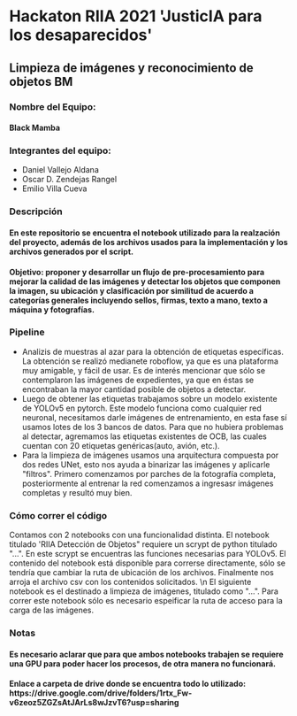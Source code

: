 <h1> Hackaton RIIA 2021 'JusticIA para los desaparecidos'</h1>

<h2>Limpieza de imágenes y reconocimiento de objetos BM </h2>
<h3>Nombre del Equipo:</h3>
<h4> Black Mamba </h4>
<h3>Integrantes del equipo:</h3>
<ul>
  <li> Daniel Vallejo Aldana </li>
  <li> Oscar D. Zendejas Rangel </li>
  <li> Emilio Villa Cueva </li>
</ul>
<h3> Descripción </h3>
<h4> En este repositorio se encuentra el notebook utilizado para la realzación del proyecto, además de los archivos usados para la implementación y los archivos generados por el script.</h4>
<h4>Objetivo: proponer y desarrollar un flujo de pre-procesamiento para mejorar la calidad de las imágenes y detectar los objetos que componen la imagen, su ubicación y clasificación por similitud de acuerdo a categorías generales incluyendo sellos, firmas, texto a mano, texto a máquina y fotografías.</h4>
<h3> Pipeline </h3>
<ul>
  <li> Analizis de muestras al azar para la obtención de etiquetas específicas. La obtención se realizó medianete roboflow, ya que es una plataforma muy amigable, y fácil de usar. Es de interés mencionar que sólo se contemplaron las imágenes de expedientes, ya que en éstas se encontraban la mayor cantidad posible de objetos a detectar. </li>
  <li> Luego de obtener las etiquetas trabajamos sobre un modelo existente de YOLOv5 en pytorch. Este modelo funciona como cualquier red neuronal, necesitamos darle imágenes de entrenamiento, en esta fase sí usamos lotes de los 3 bancos de datos. Para que no hubiera problemas al detectar, agremamos las etiquetas existentes de OCB, las cuales cuentan con 20 etiquetas genéricas(auto, avión, etc.). </li>
  <li> Para la limpieza de imágenes usamos una arquitectura compuesta por dos redes UNet, esto nos ayuda a binarizar las imágenes y aplicarle "filtros". Primero comenzamos por parches de la fotografía completa, posteriormente al entrenar la red comenzamos a ingresasr imágenes completas y resultó muy bien.</li> 
</ul>
<h3> Cómo correr el código </h3>
Contamos con 2 notebooks con una funcionalidad distinta. El notebook titulado 'RIIA Detección de Objetos" requiere un scrypt de python titulado "...". En este scrypt se encuentras las funciones necesarias para YOLOv5. El contenido del notebook está disponible para correrse directamente, sólo se tendría que cambiar la ruta de ubicación de los archivos. Finalmente nos arroja el archivo csv con los contenidos solicitados. \n
El siguiente notebook es el destinado a limpieza de imágenes, titulado como "...". Para correr este notebook sólo es necesario espeificar la ruta de acceso para la carga de las imágenes.

<h3> Notas </h3>
<h4> Es necesario aclarar que para que ambos notebooks trabajen se requiere una GPU para poder hacer los procesos, de otra manera no funcionará. </h4>
<h4>Enlace a carpeta de drive donde se encuentra todo lo utilizado: https://drive.google.com/drive/folders/1rtx_Fw-v6zeoz5ZGZsAtJArLs8wJzvT6?usp=sharing</h4>

